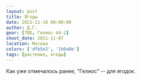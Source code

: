 ```yaml
---
layout: post
title: Ягоды
date: 2021-11-10 00:00:00
author: Д.Г.
gear: [70D, Гелиос 44-2]
shoot_date: 2021-11-07
location: Москва
colors: ['dfb5e2', '1b0a0e']
tags: [растения, ягоды]
---
```

Как уже отмечалось ранее, "Гелиос" -- для ягодок.

